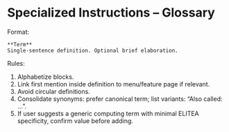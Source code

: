 # Specialized Instructions – Glossary

Format:

```
**Term**
Single-sentence definition. Optional brief elaboration.
```

Rules:

1. Alphabetize blocks.
2. Link first mention inside definition to menu/feature page if relevant.
3. Avoid circular definitions.
4. Consolidate synonyms: prefer canonical term; list variants: “Also called: …”.
5. If user suggests a generic computing term with minimal ELITEA specificity, confirm value before adding.
